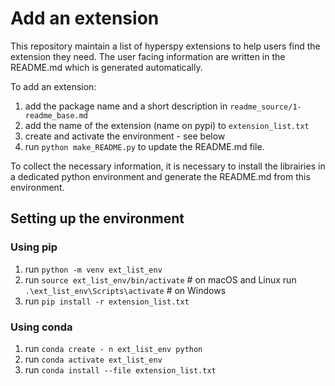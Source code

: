 # Add an extension

This repository maintain a list of hyperspy extensions to help users find the
extension they need. The user facing information are written in the README.md
which is generated automatically.

To add an extension:
1. add the package name and a short description in `readme_source/1-readme_base.md`
2. add the name of the extension (name on pypi) to ``extension_list.txt``
3. create and activate the environment - see below
4. run ``python make_README.py`` to update the README.md file.

To collect the necessary information, it is necessary to install the librairies
in a dedicated python environment and generate the README.md from this environment.

## Setting up the environment
### Using pip

1. run ``python -m venv ext_list_env``
2. run ``source ext_list_env/bin/activate``  # on macOS and Linux
   run ``.\ext_list_env\Scripts\activate``   # on Windows
3. run ``pip install -r extension_list.txt``


### Using conda

1. run ``conda create - n ext_list_env python``
2. run ``conda activate ext_list_env``
3. run ``conda install --file extension_list.txt``
